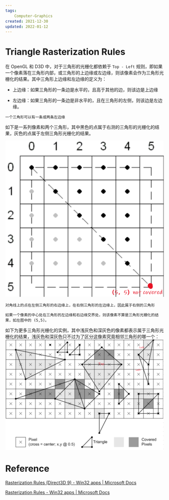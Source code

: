```yaml
---
tags:
    Computer-Graphics
created: 2021-12-30
updated: 2022-01-12
---
```


# Triangle Rasterization Rules

在 OpenGL 和 D3D 中，对于三角形的光栅化都依赖于 `Top - Left` 规则，即如果一个像素落在三角形内部，或三角形的上边缘或左边缘，则该像素会作为三角形光栅化的结果。其中三角形上边缘和左边缘的定义为：

- 上边缘：如果三角形的一条边是水平的，且高于其他的边，则该边是上边缘

- 左边缘：如果三角形的一条边是非水平的，且在三角形的左侧，则该边是左边缘。

```ad-note
一个三角形可以有一条或两条左边缘
```

如下是一系列像素和两个三角形，其中黑色的点属于右测的三角形的光栅化的结果，灰色的点属于左侧三角形光栅化的结果。

![|400](assets/Computer%20Graphics%20-%20Triangle%20Rasterization%20Rules/Untitled.png)

```ad-note
对角线上的点在左侧三角形的右边缘上，在右侧三角形的左边缘上，因此属于右侧的三角形
```

```ad-note
如果一个像素的中心处在三角形的左边缘和右边缘交界处，则该像素不算是三角形光栅化的结果，如左图中的 (5,5)。
```

如下为更多三角形光栅化的实例，其中浅灰色和深灰色的像素都表示属于三角形光栅化的结果，浅灰色和深灰色只不过为了区分这像素究竟相邻三角形的哪一个：
![|500](assets/Computer%20Graphics%20-%20Triangle%20Rasterization%20Rules/Untitled%201.png)

# Reference

[Rasterization Rules (Direct3D 9) - Win32 apps | Microsoft Docs](https://docs.microsoft.com/en-us/windows/win32/direct3d9/rasterization-rules)

[Rasterization Rules - Win32 apps | Microsoft Docs](https://docs.microsoft.com/en-us/windows/win32/direct3d11/d3d10-graphics-programming-guide-rasterizer-stage-rules)